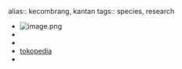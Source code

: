 alias:: kecombrang, kantan
tags:: species, research

- ![image.png](https://peach-geographical-bat-397.mypinata.cloud/ipfs/QmUY7UwzUfwPpL4iU48fjhvfigcTpdmzYCyn7MyQbUVoch)
-
-
- [tokopedia](https://www.tokopedia.com/maiyahflorist/bibit-tanaman-kecombrang-honje-etlingera-elatior-kantan-kincung?extParam=whid%3D11786941)
-